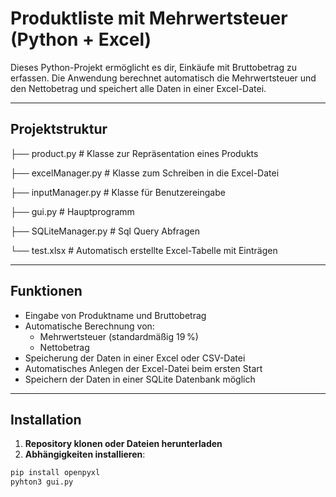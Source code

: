 # Produktliste mit Mehrwertsteuer (Python + Excel)

Dieses Python-Projekt ermöglicht es dir, Einkäufe mit Bruttobetrag zu erfassen. Die Anwendung berechnet automatisch die Mehrwertsteuer und den Nettobetrag und speichert alle Daten in einer Excel-Datei.

---

## Projektstruktur
├── product.py # Klasse zur Repräsentation eines Produkts

├── excelManager.py # Klasse zum Schreiben in die Excel-Datei

├── inputManager.py # Klasse für Benutzereingabe

├── gui.py # Hauptprogramm

├── SQLiteManager.py # Sql Query Abfragen

└── test.xlsx # Automatisch erstellte Excel-Tabelle mit Einträgen


---

## Funktionen

- Eingabe von Produktname und Bruttobetrag
- Automatische Berechnung von:
  - Mehrwertsteuer (standardmäßig 19 %)
  - Nettobetrag
- Speicherung der Daten in einer Excel oder CSV-Datei
- Automatisches Anlegen der Excel-Datei beim ersten Start
- Speichern der Daten in einer SQLite Datenbank möglich

---

## Installation

1. **Repository klonen oder Dateien herunterladen**
2. **Abhängigkeiten installieren**:

```bash
pip install openpyxl
pyhton3 gui.py

